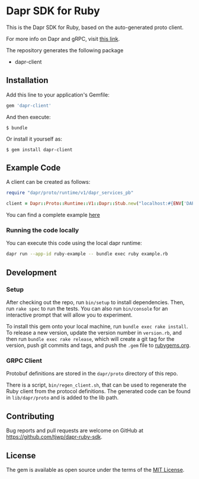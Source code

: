 # Dapr SDK for Ruby

This is the Dapr SDK for Ruby, based on the auto-generated proto client.<br>

For more info on Dapr and gRPC, visit [this link](https://github.com/dapr/docs/tree/master/howto/create-grpc-app).

The repository generates the following package
- dapr-client

## Installation

Add this line to your application's Gemfile:

```ruby
gem 'dapr-client'
```

And then execute:

    $ bundle

Or install it yourself as:

    $ gem install dapr-client

## Example Code

A client can be created as follows:

```ruby
require "dapr/proto/runtime/v1/dapr_services_pb"

client = Dapr::Proto::Runtime::V1::Dapr::Stub.new("localhost:#{ENV['DAPR_GRPC_PORT']}", :this_channel_is_insecure)
```

You can find a complete example [here](https://github.com/tjwp/dapr-ruby-sdk/blob/master/example.rb)

### Running the code locally

You can execute this code using the local dapr runtime:

```sh
dapr run --app-id ruby-example -- bundle exec ruby example.rb
```

## Development

### Setup

After checking out the repo, run `bin/setup` to install dependencies.
Then, run `rake spec` to run the tests. You can also run `bin/console`
for an interactive prompt that will allow you to experiment.

To install this gem onto your local machine, run `bundle exec rake install`.
To release a new version, update the version number in `version.rb`, and then
run `bundle exec rake release`, which will create a git tag for the version,
push git commits and tags, and push the `.gem` file to
[rubygems.org](https://rubygems.org).

### GRPC Client

Protobuf definitions are stored in the `dapr/proto` directory of this repo.

There is a script, `bin/regen_client.sh`, that can be used to regenerate the Ruby client
from the protocol definitions. The generated code can be found in `lib/dapr/proto` and is
added to the lib path.

## Contributing

Bug reports and pull requests are welcome on GitHub at https://github.com/tjwp/dapr-ruby-sdk.

## License

The gem is available as open source under the terms of the
[MIT License](https://opensource.org/licenses/MIT).

